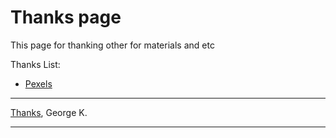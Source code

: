 # Thanks page

This page for thanking other for materials and etc

Thanks List:
* [Pexels](https://www.pexels.com/)

---
[Thanks](../../../../horhe_blog/notes/Thanks_page.md),
George K.

---